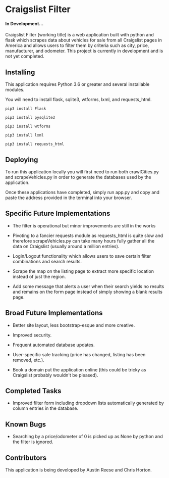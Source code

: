 # Craigslist Filter
#### In Development...

Craigslist Filter (working title) is a web application built with python and flask which scrapes data about vehicles for sale from all Craigslist pages in America and allows users to filter them by criteria such as city, price, manufacturer, and odometer. This project is currently in development and is not yet completed.

## Installing

This application requires Python 3.6 or greater and several installable modules.

You will need to install flask, sqlite3, wtforms, lxml, and requests_html.

```
pip3 install Flask
```
```
pip3 install pysqlite3
```
```
pip3 install wtforms
```
```
pip3 install lxml
```
```
pip3 install requests_html
```

## Deploying

To run this application locally you will first need to run both crawlCities.py and scrapeVehicles.py in order to generate the databases used by the application.

Once these applications have completed, simply run app.py and copy and paste the address provided in the terminal into your browser.

## Specific Future Implementations

* The filter is operational but minor improvements are still in the works

* Pivoting to a fancier requests module as requests_html is quite slow and therefore scrapeVehicles.py can take many hours fully gather all the data on Craigslist (usually around a million entries).

* Login/Logout functionality which allows users to save certain filter combinations and search results.

* Scrape the map on the listing page to extract more specific location instead of just the region.

* Add some message that alerts a user when their search yields no results and remains on the form page instead of simply showing a blank results page.

## Broad Future Implementations

* Better site layout, less bootstrap-esque and more creative.

* Improved security.

* Frequent automated database updates.

* User-specific sale tracking (price has changed, listing has been removed, etc.).

* Book a domain put the application online (this could be tricky as Craigslist probably wouldn't be pleased).

## Completed Tasks

* Improved filter form including dropdown lists automatically generated by column entries in the database.

## Known Bugs

* Searching by a price/odometer of 0 is picked up as None by python and the filter is ignored.

## Contributors

This application is being developed by Austin Reese and Chris Horton.
